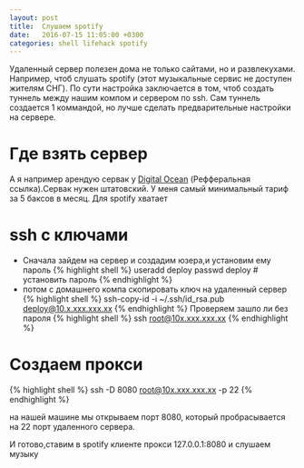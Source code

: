 ```yaml
---
layout: post
title:  Слушаем spotify
date:   2016-07-15 11:05:00 +0300
categories: shell lifehack spotify
---
```

Удаленный сервер полезен дома не только сайтами, но и развлекухами. Например, чтоб слушать spotify (этот музыкальные сервис не доступен жителям СНГ). По сути настройка заключается в том, чтоб создать туннель между нашим компом и сервером по ssh. Сам туннель создается 1 коммандой, но лучше сделать предварительные настройки на сервере.

# Где взять сервер
А я например арендую сервак у [Digital Ocean](https://m.do.co/c/5617e6f93bbd) (Рефферальная ссылка).Сервак нужен штатовский.
У меня самый минимальный тариф за  5 баксов в месяц. Для spotify хватает

# ssh с ключами
* Сначала зайдем на сервер и создадим юзера,и установим ему пароль
{% highlight shell %}
useradd deploy
passwd deploy # установить пароль
{% endhighlight %}
* потом с домашнего компа скопировать ключ на удаленный сервер
{% highlight shell %}
ssh-copy-id -i ~/.ssh/id_rsa.pub deploy@10.x.xxx.xxx.xx
{% endhighlight %}
Проверяем зашло ли без пароля
{% highlight shell %}
ssh  root@10x.xxx.xxx.xx
{% endhighlight %}
# Создаем прокси
{% highlight shell %}
ssh -D 8080 root@10x.xxx.xxx.xx -p 22
{% endhighlight %}

на нашей машине мы открываем порт 8080, который пробрасывается на 22 порт удаленного сервера.

И готово,ставим в spotify клиенте прокси 127.0.0.1:8080 и слушаем музыку


